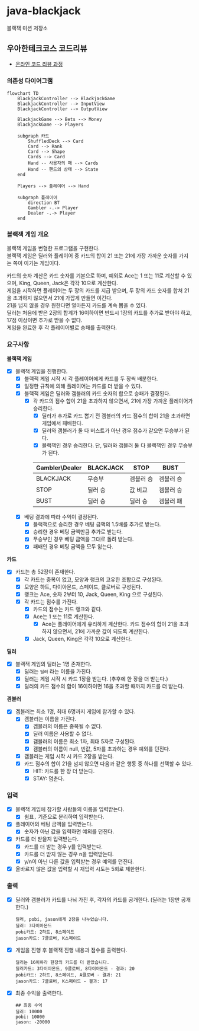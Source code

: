 # java-blackjack

블랙잭 미션 저장소

## 우아한테크코스 코드리뷰

- [온라인 코드 리뷰 과정](https://github.com/woowacourse/woowacourse-docs/blob/master/maincourse/README.md)

### 의존성 다이어그램

```mermaid
flowchart TD
    BlackjackController --> BlackjackGame
    BlackjackController --> InputView
    BlackjackController --> OutputView

    BlackjackGame --> Bets --> Money
    BlackjackGame --> Players

    subgraph 카드
        ShuffledDeck --> Card
        Card --> Rank
        Card --> Shape
        Cards --> Card
        Hand -- 사용자의 패 --> Cards
        Hand -- 핸드의 상태 --> State
    end

    Players --> 플레이어 --> Hand

    subgraph 플레이어
        direction BT
        Gambler -.-> Player
        Dealer -.-> Player
    end
```

### 블랙잭 게임 개요

블랙잭 게임을 변형한 프로그램을 구현한다.   
블랙잭 게임은 딜러와 플레이어 중 카드의 합이 21 또는 21에 가장 가까운 숫자를 가지는 쪽이 이기는 게임이다.

카드의 숫자 계산은 카드 숫자를 기본으로 하며, 예외로 Ace는 1 또는 11로 계산할 수 있으며, King, Queen, Jack은 각각 10으로 계산한다.  
게임을 시작하면 플레이어는 두 장의 카드를 지급 받으며, 두 장의 카드 숫자를 합쳐 21을 초과하지 않으면서 21에 가깝게 만들면 이긴다.   
21을 넘지 않을 경우 원한다면 얼마든지 카드를 계속 뽑을 수 있다.  
딜러는 처음에 받은 2장의 합계가 16이하이면 반드시 1장의 카드를 추가로 받아야 하고, 17점 이상이면 추가로 받을 수 없다.  
게임을 완료한 후 각 플레이어별로 승패를 출력한다.

### 요구사항

**블랙잭 게임**

- [x] 블랙잭 게임을 진행한다.
    - [x] 블랙잭 게임 시작 시 각 플레이어에게 카드를 두 장씩 배분한다.
    - [x] 일정한 규칙에 의해 플레이어는 카드를 더 받을 수 있다.
    - [x] 블랙잭 게임은 딜러와 갬블러의 카드 숫자의 합으로 승패가 결정된다.
        - [x] 각 카드의 점수 합이 21을 초과하지 않으면서, 21에 가장 가까운 플레이어가 승리한다.
            - [x] 딜러가 추가로 카드 뽑기 전 겜블러의 카드 점수의 합이 21을 초과하면 게임에서 패배한다.
            - [x] 딜러와 갬블러가 둘 다 버스트가 아닌 경우 점수가 같으면 무승부가 된다.
            - [x] 블랙잭인 경우 승리한다. 단, 딜러와 갬블러 둘 다 블랙잭인 경우 무승부가 된다.

          | Gambler\Dealer | BLACKJACK | STOP | BUST |
          |----------------|-----------|-------|-------|
          | BLACKJACK | 무승부 | 겜블러 승 | 겜블러 승 |
          | STOP | 딜러 승 | 값 비교 | 겜블러 승 |
          | BUST | 딜러 승 | 딜러 승 | 겜블러 패 |
    - [x] 베팅 결과에 따라 수익이 결정된다.
      - [x] 블랙잭으로 승리한 경우 베팅 금액의 1.5배를 추가로 받는다.
      - [x] 승리한 경우 베팅 금액만큼 추가로 받는다.
      - [x] 무승부인 경우 베팅 금액을 그대로 돌려 받는다.
      - [x] 패배인 경우 베팅 금액을 모두 잃는다.

**카드**

- [x] 카드는 총 52장이 존재한다.
    - [x] 각 카드는 중복이 없고, 모양과 랭크의 고유한 조합으로 구성된다.
    - [x] 모양은 하트, 다이아몬드, 스페이드, 클로버로 구성된다.
    - [x] 랭크는 Ace, 숫자 2부터 10, Jack, Queen, King 으로 구성된다.
    - [x] 각 카드는 점수를 가진다.
        - [x] 카드의 점수는 카드 랭크와 같다.
        - [x] Ace는 1 또는 11로 계산한다.
            - [x] Ace는 플레이어에게 유리하게 계산한다. 카드 점수의 합이 21을 초과하지 않으면서, 21에 가까운 값이 되도록 계산한다.
        - [x] Jack, Queen, King은 각각 10으로 계산한다.

**딜러**

- [x] 블랙잭 게임의 딜러는 1명 존재한다.
    - [x] 딜러는 `딜러` 라는 이름을 가진다.
    - [x] 딜러는 게임 시작 시 카드 1장을 받는다. (추후에 한 장을 더 받는다.)
    - [x] 딜러의 카드 점수의 합이 16이하이면 16을 초과할 때까지 카드를 더 받는다.

**겜블러**

- [x] 겜블러는 최소 1명, 최대 6명까지 게임에 참가할 수 있다.
    - [x] 겜블러는 이름을 가진다.
        - [x] 겜블러의 이름은 중복될 수 없다.
        - [x] 딜러 이름은 사용할 수 없다.
        - [x] 갬블러의 이름은 최소 1자, 최대 5자로 구성된다.
        - [x] 갬블러의 이름이 null, 빈값, 5자를 초과하는 경우 예외를 던진다.
    - [x] 갬블러는 게임 시작 시 카드 2장을 받는다.
    - [x] 카드 점수의 합이 21을 넘지 않으면 다음과 같은 행동 중 하나를 선택할 수 있다.
        - [x] HIT: 카드를 한 장 더 받는다.
        - [x] STAY: 멈춘다.

### 입력

- [x] 블랙잭 게임에 참가할 사람들의 이름을 입력받는다.
    - [x] 쉼표`,` 기준으로 분리하여 입력받는다.
- [x] 플레이어의 베팅 금액을 입력받는다.
    - [x] 숫자가 아닌 값을 입력하면 예외를 던진다. 
- [x] 카드를 더 받을지 입력받는다.
    - [x] 카드를 더 받는 경우 y를 입력받는다.
    - [x] 카드를 더 받지 않는 경우 n을 입력받는다.
    - [x] y/n이 아닌 다른 값을 입력받는 경우 예외를 던진다.
- [x] 올바르지 않은 값을 입력할 시 재입력 시도는 5회로 제한한다.

### 출력

- [x] 딜러와 갬블러가 카드를 나눠 가진 후, 각자의 카드를 공개한다. (딜러는 1장만 공개한다.)
  ```
  딜러, pobi, jason에게 2장을 나누었습니다.
  딜러: 3다이아몬드
  pobi카드: 2하트, 8스페이드
  jason카드: 7클로버, K스페이드
  ```

- [x] 게임을 진행 후 블랙잭 진행 내용과 점수를 출력한다.
  ```
  딜러는 16이하라 한장의 카드를 더 받았습니다.
  딜러카드: 3다이아몬드, 9클로버, 8다이아몬드 - 결과: 20
  pobi카드: 2하트, 8스페이드, A클로버 - 결과: 21
  jason카드: 7클로버, K스페이드 - 결과: 17
  ```

- [x] 최종 수익을 출력한다.
  ```
  ## 최종 수익
  딜러: 10000
  pobi: 10000
  jason: -20000
  ```
